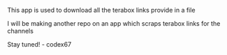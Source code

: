 This app is used to download all the terabox links provide in a file

I will be making another repo on an app which scraps terabox links for the channels

Stay tuned! - codex67